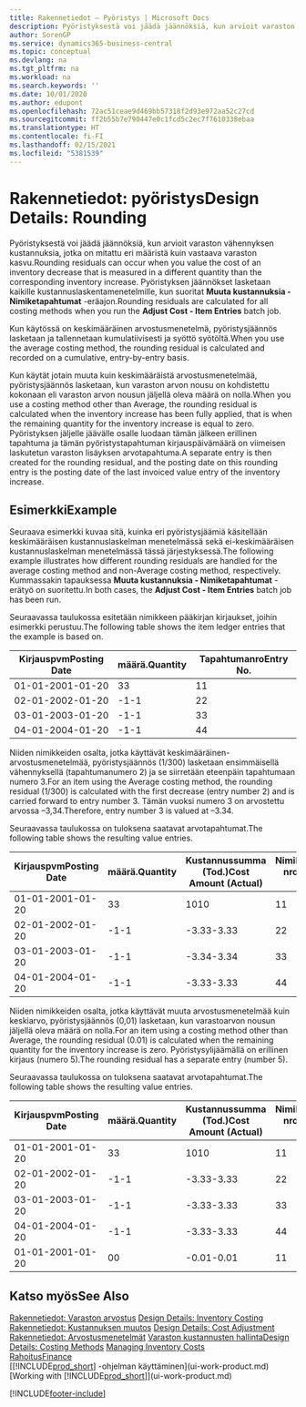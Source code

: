 ```yaml
---
title: Rakennetiedot – Pyöristys | Microsoft Docs
description: Pyöristyksestä voi jäädä jäännöksiä, kun arvioit varaston vähennyksen kustannuksia, jotka on mitattu eri määristä, kuin vastaava varaston kasvu. Pyöristyksen jäännökset lasketaan kaikille kustannuslaskentamenetelmille, kun suoritat **Muuta kustannuksia - Nimiketapahtumat** -eräajon.
author: SorenGP
ms.service: dynamics365-business-central
ms.topic: conceptual
ms.devlang: na
ms.tgt_pltfrm: na
ms.workload: na
ms.search.keywords: ''
ms.date: 10/01/2020
ms.author: edupont
ms.openlocfilehash: 72ac51ceae9d469bb57318f2d93e972aa52c27cd
ms.sourcegitcommit: ff2b55b7e790447e0c1fcd5c2ec7f7610338ebaa
ms.translationtype: HT
ms.contentlocale: fi-FI
ms.lasthandoff: 02/15/2021
ms.locfileid: "5381539"
---
```

# <a name="design-details-rounding"></a><span data-ttu-id="3b6d2-104">Rakennetiedot: pyöristys</span><span class="sxs-lookup"><span data-stu-id="3b6d2-104">Design Details: Rounding</span></span>
<span data-ttu-id="3b6d2-105">Pyöristyksestä voi jäädä jäännöksiä, kun arvioit varaston vähennyksen kustannuksia, jotka on mitattu eri määristä kuin vastaava varaston kasvu.</span><span class="sxs-lookup"><span data-stu-id="3b6d2-105">Rounding residuals can occur when you value the cost of an inventory decrease that is measured in a different quantity than the corresponding inventory increase.</span></span> <span data-ttu-id="3b6d2-106">Pyöristyksen jäännökset lasketaan kaikille kustannuslaskentamenetelmille, kun suoritat **Muuta kustannuksia - Nimiketapahtumat** -eräajon.</span><span class="sxs-lookup"><span data-stu-id="3b6d2-106">Rounding residuals are calculated for all costing methods when you run the **Adjust Cost - Item Entries** batch job.</span></span>  

 <span data-ttu-id="3b6d2-107">Kun käytössä on keskimääräinen arvostusmenetelmä, pyöristysjäännös lasketaan ja tallennetaan kumulatiivisesti ja syöttö syötöltä.</span><span class="sxs-lookup"><span data-stu-id="3b6d2-107">When you use the average costing method, the rounding residual is calculated and recorded on a cumulative, entry-by-entry basis.</span></span>  

 <span data-ttu-id="3b6d2-108">Kun käytät jotain muuta kuin keskimääräistä arvostusmenetelmää, pyöristysjäännös lasketaan, kun varaston arvon nousu on kohdistettu kokonaan eli varaston arvon nousun jäljellä oleva määrä on nolla.</span><span class="sxs-lookup"><span data-stu-id="3b6d2-108">When you use a costing method other than Average, the rounding residual is calculated when the inventory increase has been fully applied, that is when the remaining quantity for the inventory increase is equal to zero.</span></span> <span data-ttu-id="3b6d2-109">Pyöristyksen jäljelle jäävälle osalle luodaan tämän jälkeen erillinen tapahtuma ja tämän pyöristystapahtuman kirjauspäivämäärä on viimeisen laskutetun varaston lisäyksen arvotapahtuma.</span><span class="sxs-lookup"><span data-stu-id="3b6d2-109">A separate entry is then created for the rounding residual, and the posting date on this rounding entry is the posting date of the last invoiced value entry of the inventory increase.</span></span>  

## <a name="example"></a><span data-ttu-id="3b6d2-110">Esimerkki</span><span class="sxs-lookup"><span data-stu-id="3b6d2-110">Example</span></span>  
 <span data-ttu-id="3b6d2-111">Seuraava esimerkki kuvaa sitä, kuinka eri pyöristysjäämiä käsitellään keskimääräisen kustannuslaskelman menetelmässä sekä ei-keskimääräisen kustannuslaskelman menetelmässä tässä järjestyksessä.</span><span class="sxs-lookup"><span data-stu-id="3b6d2-111">The following example illustrates how different rounding residuals are handled for the average costing method and non-Average costing method, respectively.</span></span> <span data-ttu-id="3b6d2-112">Kummassakin tapauksessa **Muuta kustannuksia - Nimiketapahtumat** -erätyö on suoritettu.</span><span class="sxs-lookup"><span data-stu-id="3b6d2-112">In both cases, the **Adjust Cost - Item Entries** batch job has been run.</span></span>  

 <span data-ttu-id="3b6d2-113">Seuraavassa taulukossa esitetään nimikkeen pääkirjan kirjaukset, joihin esimerkki perustuu.</span><span class="sxs-lookup"><span data-stu-id="3b6d2-113">The following table shows the item ledger entries that the example is based on.</span></span>  

|<span data-ttu-id="3b6d2-114">Kirjauspvm</span><span class="sxs-lookup"><span data-stu-id="3b6d2-114">Posting Date</span></span>|<span data-ttu-id="3b6d2-115">määrä.</span><span class="sxs-lookup"><span data-stu-id="3b6d2-115">Quantity</span></span>|<span data-ttu-id="3b6d2-116">Tapahtumanro</span><span class="sxs-lookup"><span data-stu-id="3b6d2-116">Entry No.</span></span>|  
|------------------|--------------|---------------|  
|<span data-ttu-id="3b6d2-117">01-01-20</span><span class="sxs-lookup"><span data-stu-id="3b6d2-117">01-01-20</span></span>|<span data-ttu-id="3b6d2-118">3</span><span class="sxs-lookup"><span data-stu-id="3b6d2-118">3</span></span>|<span data-ttu-id="3b6d2-119">1</span><span class="sxs-lookup"><span data-stu-id="3b6d2-119">1</span></span>|  
|<span data-ttu-id="3b6d2-120">02-01-20</span><span class="sxs-lookup"><span data-stu-id="3b6d2-120">02-01-20</span></span>|<span data-ttu-id="3b6d2-121">-1</span><span class="sxs-lookup"><span data-stu-id="3b6d2-121">-1</span></span>|<span data-ttu-id="3b6d2-122">2</span><span class="sxs-lookup"><span data-stu-id="3b6d2-122">2</span></span>|  
|<span data-ttu-id="3b6d2-123">03-01-20</span><span class="sxs-lookup"><span data-stu-id="3b6d2-123">03-01-20</span></span>|<span data-ttu-id="3b6d2-124">-1</span><span class="sxs-lookup"><span data-stu-id="3b6d2-124">-1</span></span>|<span data-ttu-id="3b6d2-125">3</span><span class="sxs-lookup"><span data-stu-id="3b6d2-125">3</span></span>|  
|<span data-ttu-id="3b6d2-126">04-01-20</span><span class="sxs-lookup"><span data-stu-id="3b6d2-126">04-01-20</span></span>|<span data-ttu-id="3b6d2-127">-1</span><span class="sxs-lookup"><span data-stu-id="3b6d2-127">-1</span></span>|<span data-ttu-id="3b6d2-128">4</span><span class="sxs-lookup"><span data-stu-id="3b6d2-128">4</span></span>|  

 <span data-ttu-id="3b6d2-129">Niiden nimikkeiden osalta, jotka käyttävät keskimääräinen-arvostusmenetelmää, pyöristysjäännös (1/300) lasketaan ensimmäisellä vähennyksellä (tapahtumanumero 2) ja se siirretään eteenpäin tapahtumaan numero 3.</span><span class="sxs-lookup"><span data-stu-id="3b6d2-129">For an item using the Average costing method, the rounding residual (1/300) is calculated with the first decrease (entry number 2) and is carried forward to entry number 3.</span></span> <span data-ttu-id="3b6d2-130">Tämän vuoksi numero 3 on arvostettu arvossa –3,34.</span><span class="sxs-lookup"><span data-stu-id="3b6d2-130">Therefore, entry number 3 is valued at –3.34.</span></span>  

 <span data-ttu-id="3b6d2-131">Seuraavassa taulukossa on tuloksena saatavat arvotapahtumat.</span><span class="sxs-lookup"><span data-stu-id="3b6d2-131">The following table shows the resulting value entries.</span></span>  

|<span data-ttu-id="3b6d2-132">Kirjauspvm</span><span class="sxs-lookup"><span data-stu-id="3b6d2-132">Posting Date</span></span>|<span data-ttu-id="3b6d2-133">määrä.</span><span class="sxs-lookup"><span data-stu-id="3b6d2-133">Quantity</span></span>|<span data-ttu-id="3b6d2-134">Kustannussumma (Tod.)</span><span class="sxs-lookup"><span data-stu-id="3b6d2-134">Cost Amount (Actual)</span></span>|<span data-ttu-id="3b6d2-135">Nimiketapahtuman nro</span><span class="sxs-lookup"><span data-stu-id="3b6d2-135">Item Ledger Entry No.</span></span>|<span data-ttu-id="3b6d2-136">Tapahtumanro</span><span class="sxs-lookup"><span data-stu-id="3b6d2-136">Entry No.</span></span>|  
|------------------|--------------|----------------------------|---------------------------|---------------|  
|<span data-ttu-id="3b6d2-137">01-01-20</span><span class="sxs-lookup"><span data-stu-id="3b6d2-137">01-01-20</span></span>|<span data-ttu-id="3b6d2-138">3</span><span class="sxs-lookup"><span data-stu-id="3b6d2-138">3</span></span>|<span data-ttu-id="3b6d2-139">10</span><span class="sxs-lookup"><span data-stu-id="3b6d2-139">10</span></span>|<span data-ttu-id="3b6d2-140">1</span><span class="sxs-lookup"><span data-stu-id="3b6d2-140">1</span></span>|<span data-ttu-id="3b6d2-141">1</span><span class="sxs-lookup"><span data-stu-id="3b6d2-141">1</span></span>|  
|<span data-ttu-id="3b6d2-142">02-01-20</span><span class="sxs-lookup"><span data-stu-id="3b6d2-142">02-01-20</span></span>|<span data-ttu-id="3b6d2-143">-1</span><span class="sxs-lookup"><span data-stu-id="3b6d2-143">-1</span></span>|<span data-ttu-id="3b6d2-144">-3.33</span><span class="sxs-lookup"><span data-stu-id="3b6d2-144">-3.33</span></span>|<span data-ttu-id="3b6d2-145">2</span><span class="sxs-lookup"><span data-stu-id="3b6d2-145">2</span></span>|<span data-ttu-id="3b6d2-146">2</span><span class="sxs-lookup"><span data-stu-id="3b6d2-146">2</span></span>|  
|<span data-ttu-id="3b6d2-147">03-01-20</span><span class="sxs-lookup"><span data-stu-id="3b6d2-147">03-01-20</span></span>|<span data-ttu-id="3b6d2-148">-1</span><span class="sxs-lookup"><span data-stu-id="3b6d2-148">-1</span></span>|<span data-ttu-id="3b6d2-149">-3.34</span><span class="sxs-lookup"><span data-stu-id="3b6d2-149">-3.34</span></span>|<span data-ttu-id="3b6d2-150">3</span><span class="sxs-lookup"><span data-stu-id="3b6d2-150">3</span></span>|<span data-ttu-id="3b6d2-151">3</span><span class="sxs-lookup"><span data-stu-id="3b6d2-151">3</span></span>|  
|<span data-ttu-id="3b6d2-152">04-01-20</span><span class="sxs-lookup"><span data-stu-id="3b6d2-152">04-01-20</span></span>|<span data-ttu-id="3b6d2-153">-1</span><span class="sxs-lookup"><span data-stu-id="3b6d2-153">-1</span></span>|<span data-ttu-id="3b6d2-154">-3.33</span><span class="sxs-lookup"><span data-stu-id="3b6d2-154">-3.33</span></span>|<span data-ttu-id="3b6d2-155">4</span><span class="sxs-lookup"><span data-stu-id="3b6d2-155">4</span></span>|<span data-ttu-id="3b6d2-156">4</span><span class="sxs-lookup"><span data-stu-id="3b6d2-156">4</span></span>|  

 <span data-ttu-id="3b6d2-157">Niiden nimikkeiden osalta, jotka käyttävät muuta arvostusmenetelmää kuin keskiarvo, pyöristysjäännös (0,01) lasketaan, kun varastoarvon nousun jäljellä oleva määrä on nolla.</span><span class="sxs-lookup"><span data-stu-id="3b6d2-157">For an item using a costing method other than Average, the rounding residual (0.01) is calculated when the remaining quantity for the inventory increase is zero.</span></span> <span data-ttu-id="3b6d2-158">Pyöristysylijäämällä on erillinen kirjaus (numero 5).</span><span class="sxs-lookup"><span data-stu-id="3b6d2-158">The rounding residual has a separate entry (number 5).</span></span>  

 <span data-ttu-id="3b6d2-159">Seuraavassa taulukossa on tuloksena saatavat arvotapahtumat.</span><span class="sxs-lookup"><span data-stu-id="3b6d2-159">The following table shows the resulting value entries.</span></span>  

|<span data-ttu-id="3b6d2-160">Kirjauspvm</span><span class="sxs-lookup"><span data-stu-id="3b6d2-160">Posting Date</span></span>|<span data-ttu-id="3b6d2-161">määrä.</span><span class="sxs-lookup"><span data-stu-id="3b6d2-161">Quantity</span></span>|<span data-ttu-id="3b6d2-162">Kustannussumma (Tod.)</span><span class="sxs-lookup"><span data-stu-id="3b6d2-162">Cost Amount (Actual)</span></span>|<span data-ttu-id="3b6d2-163">Nimiketapahtuman nro</span><span class="sxs-lookup"><span data-stu-id="3b6d2-163">Item Ledger Entry No.</span></span>|<span data-ttu-id="3b6d2-164">Tapahtumanro</span><span class="sxs-lookup"><span data-stu-id="3b6d2-164">Entry No.</span></span>|  
|------------------|--------------|----------------------------|---------------------------|---------------|  
|<span data-ttu-id="3b6d2-165">01-01-20</span><span class="sxs-lookup"><span data-stu-id="3b6d2-165">01-01-20</span></span>|<span data-ttu-id="3b6d2-166">3</span><span class="sxs-lookup"><span data-stu-id="3b6d2-166">3</span></span>|<span data-ttu-id="3b6d2-167">10</span><span class="sxs-lookup"><span data-stu-id="3b6d2-167">10</span></span>|<span data-ttu-id="3b6d2-168">1</span><span class="sxs-lookup"><span data-stu-id="3b6d2-168">1</span></span>|<span data-ttu-id="3b6d2-169">1</span><span class="sxs-lookup"><span data-stu-id="3b6d2-169">1</span></span>|  
|<span data-ttu-id="3b6d2-170">02-01-20</span><span class="sxs-lookup"><span data-stu-id="3b6d2-170">02-01-20</span></span>|<span data-ttu-id="3b6d2-171">-1</span><span class="sxs-lookup"><span data-stu-id="3b6d2-171">-1</span></span>|<span data-ttu-id="3b6d2-172">-3.33</span><span class="sxs-lookup"><span data-stu-id="3b6d2-172">-3.33</span></span>|<span data-ttu-id="3b6d2-173">2</span><span class="sxs-lookup"><span data-stu-id="3b6d2-173">2</span></span>|<span data-ttu-id="3b6d2-174">2</span><span class="sxs-lookup"><span data-stu-id="3b6d2-174">2</span></span>|  
|<span data-ttu-id="3b6d2-175">03-01-20</span><span class="sxs-lookup"><span data-stu-id="3b6d2-175">03-01-20</span></span>|<span data-ttu-id="3b6d2-176">-1</span><span class="sxs-lookup"><span data-stu-id="3b6d2-176">-1</span></span>|<span data-ttu-id="3b6d2-177">-3.33</span><span class="sxs-lookup"><span data-stu-id="3b6d2-177">-3.33</span></span>|<span data-ttu-id="3b6d2-178">3</span><span class="sxs-lookup"><span data-stu-id="3b6d2-178">3</span></span>|<span data-ttu-id="3b6d2-179">3</span><span class="sxs-lookup"><span data-stu-id="3b6d2-179">3</span></span>|  
|<span data-ttu-id="3b6d2-180">04-01-20</span><span class="sxs-lookup"><span data-stu-id="3b6d2-180">04-01-20</span></span>|<span data-ttu-id="3b6d2-181">-1</span><span class="sxs-lookup"><span data-stu-id="3b6d2-181">-1</span></span>|<span data-ttu-id="3b6d2-182">-3.33</span><span class="sxs-lookup"><span data-stu-id="3b6d2-182">-3.33</span></span>|<span data-ttu-id="3b6d2-183">4</span><span class="sxs-lookup"><span data-stu-id="3b6d2-183">4</span></span>|<span data-ttu-id="3b6d2-184">4</span><span class="sxs-lookup"><span data-stu-id="3b6d2-184">4</span></span>|  
|<span data-ttu-id="3b6d2-185">01-01-20</span><span class="sxs-lookup"><span data-stu-id="3b6d2-185">01-01-20</span></span>|<span data-ttu-id="3b6d2-186">0</span><span class="sxs-lookup"><span data-stu-id="3b6d2-186">0</span></span>|<span data-ttu-id="3b6d2-187">-0.01</span><span class="sxs-lookup"><span data-stu-id="3b6d2-187">-0.01</span></span>|<span data-ttu-id="3b6d2-188">1</span><span class="sxs-lookup"><span data-stu-id="3b6d2-188">1</span></span>|<span data-ttu-id="3b6d2-189">5</span><span class="sxs-lookup"><span data-stu-id="3b6d2-189">5</span></span>|  

## <a name="see-also"></a><span data-ttu-id="3b6d2-190">Katso myös</span><span class="sxs-lookup"><span data-stu-id="3b6d2-190">See Also</span></span>  
 <span data-ttu-id="3b6d2-191">[Rakennetiedot: Varaston arvostus](design-details-inventory-costing.md) </span><span class="sxs-lookup"><span data-stu-id="3b6d2-191">[Design Details: Inventory Costing](design-details-inventory-costing.md) </span></span>  
 <span data-ttu-id="3b6d2-192">[Rakennetiedot: Kustannuksen muutos](design-details-cost-adjustment.md) </span><span class="sxs-lookup"><span data-stu-id="3b6d2-192">[Design Details: Cost Adjustment](design-details-cost-adjustment.md) </span></span>  
 <span data-ttu-id="3b6d2-193">[Rakennetiedot: Arvostusmenetelmät](design-details-costing-methods.md) [Varaston kustannusten hallinta](finance-manage-inventory-costs.md)</span><span class="sxs-lookup"><span data-stu-id="3b6d2-193">[Design Details: Costing Methods](design-details-costing-methods.md) [Managing Inventory Costs](finance-manage-inventory-costs.md)</span></span>  
 [<span data-ttu-id="3b6d2-194">Rahoitus</span><span class="sxs-lookup"><span data-stu-id="3b6d2-194">Finance</span></span>](finance.md)  
 <span data-ttu-id="3b6d2-195">[[!INCLUDE[prod_short](includes/prod_short.md)] -ohjelman käyttäminen](ui-work-product.md)</span><span class="sxs-lookup"><span data-stu-id="3b6d2-195">[Working with [!INCLUDE[prod_short](includes/prod_short.md)]](ui-work-product.md)</span></span>


[!INCLUDE[footer-include](includes/footer-banner.md)]